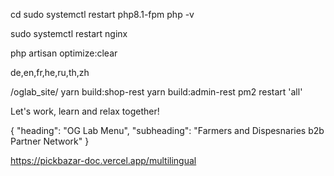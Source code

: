 cd sudo systemctl restart php8.1-fpm
php -v

sudo systemctl restart nginx

php artisan optimize:clear

de,en,fr,he,ru,th,zh



/oglab_site/
yarn build:shop-rest
yarn build:admin-rest
pm2 restart 'all'

Let's work, learn and relax together! 

{
  "heading": "OG Lab Menu",
  "subheading": "Farmers and Dispesnaries b2b Partner Network"
}



https://pickbazar-doc.vercel.app/multilingual
